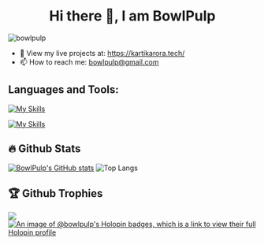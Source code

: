<h1 align="center">Hi there 👋, I am BowlPulp</h1> 
<p align="left"> <img
        src="https://komarev.com/ghpvc/?username=bowlpulp&label=Profile%20views&color=0e75b6&style=flat"
        alt="bowlpulp" /> </p>
        
- 🌱 View my live projects at: https://kartikarora.tech/
- 📫 How to reach me: bowlpulp@gmail.com
## Languages and Tools:

[![My Skills](https://skillicons.dev/icons?i=python,java,javascript,react,cpp)](https://skillicons.dev)

[![My Skills](https://skillicons.dev/icons?i=vscode,git,github,html,css,tailwind,mysql,docker,postman)](https://skillicons.dev)

## 🔥 Github Stats
[![BowlPulp's GitHub stats](https://github-readme-stats.vercel.app/api?username=bowlpulp)](https://github.com/anuraghazra/github-readme-stats&theme=transparent) ![Top Langs](https://github-readme-stats.vercel.app/api/top-langs/?username=bowlpulp&layout=compact)

## 🏆 Github Trophies
![](https://github-profile-trophy.vercel.app/?username=bowlpulp&theme=radical&no-frame=false&no-bg=true&margin-w=4)
[![An image of @bowlpulp's Holopin badges, which is a link to view their full Holopin profile](https://holopin.me/bowlpulp)](https://holopin.io/@bowlpulp)
<!--
## MonkeyType Stats ( Typing Speed )

![MonkeyType](https://monkeytype-readme.zeabur.app/generate-svg/bowlpulp/dots?pb=true)

<a href="https://open.spotify.com/user/31ewkpie6odwrgacpvuhz3pb4ih4"/>
    <img src="https://spotify-recently-played-readme.vercel.app/api?user=31ewkpie6odwrgacpvuhz3pb4ih4&count=1&width=1000" alt="Spotify"/>
 </a>
-->
